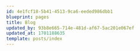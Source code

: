 ```yaml
---
id: 4e1fcf18-5b41-4513-9ca6-eeded986dbb1
blueprint: pages
title: Blog
updated_by: 93b8e665-714e-481d-af67-5ac201e067ef
updated_at: 1701188635
template: posts/index
---
```

